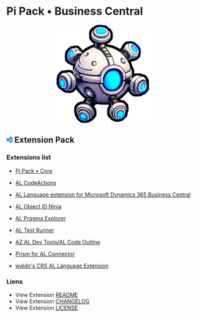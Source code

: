 # Pi Pack • Business Central

<div align="center"><picture><img src="/extension/icon.png" title="Pi Pack • Business Central" alt="Pi Pack • Business Central"></picture></div>

## <picture><img alt="VS Code icon" src="assets/vscode.png"></picture> Extension Pack

### Extensions list

- [Pi Pack • Core](https://marketplace.visualstudio.com/items?itemName=pibcht.pack-core)

- [AL CodeActions](https://marketplace.visualstudio.com/items?itemName=davidfeldhoff.al-codeactions)
- [AL Language extension for Microsoft Dynamics 365 Business Central](https://marketplace.visualstudio.com/items?itemName=ms-dynamics-smb.al)
- [AL Object ID Ninja](https://marketplace.visualstudio.com/items?itemName=vjeko.vjeko-al-objid)
- [AL Pragma Explorer](https://marketplace.visualstudio.com/items?itemName=vjeko.al-pragma-explorer)
- [AL Test Runner](https://marketplace.visualstudio.com/items?itemName=jamespearson.al-test-runner)
- [AZ AL Dev Tools/AL Code Outline](https://marketplace.visualstudio.com/items?itemName=andrzejzwierzchowski.al-code-outline)
- [Prism for AL Connector](https://marketplace.visualstudio.com/items?itemName=statical.prism-al)
- [waldo's CRS AL Language Extension](https://marketplace.visualstudio.com/items?itemName=waldo.crs-al-language-extension)

### Liens

- View Extension [README](/extension/README.md)
- View Extension [CHANGELOG](/extension/CHANGELOG.md)
- View Extension [LICENSE](/extension/LICENSE.md)
